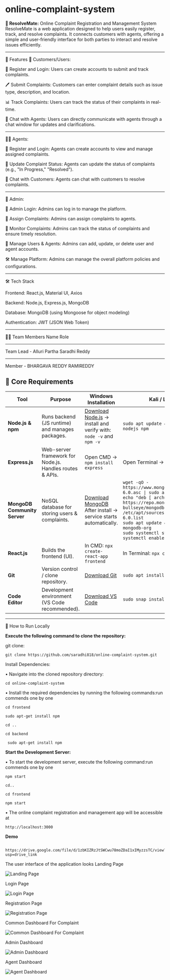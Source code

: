 # online-complaint-system
**🏢 ResolveMate:**
Online Complaint Registration and Management System
ResolveMate is a web application designed to help users easily register, track, and resolve complaints. It connects customers with agents, offering a simple and user-friendly interface for both parties to interact and resolve issues efficiently.

******************************

🚀 Features
👥 Customers/Users:

📝 Register and Login: Users can create accounts to submit and track complaints.

🖊️ Submit Complaints: Customers can enter complaint details such as issue type, description, and location.

📊 Track Complaints: Users can track the status of their complaints in real-time.

💬 Chat with Agents: Users can directly communicate with agents through a chat window for updates and clarifications.
************
👨‍💻 Agents:

📝 Register and Login: Agents can create accounts to view and manage assigned complaints.

🔄 Update Complaint Status: Agents can update the status of complaints (e.g., "In Progress," "Resolved").

💬 Chat with Customers: Agents can chat with customers to resolve complaints.
***********
👑 Admin:


🔑 Admin Login:
Admins can log in to manage the platform.


📝 Assign Complaints: 
Admins can assign complaints to agents.


👀 Monitor Complaints:
Admins can track the status of complaints and ensure timely resolution.


👥 Manage Users & Agents:
Admins can add, update, or delete user and agent accounts.


🛠️ Manage Platform:
Admins can manage the overall platform policies and configurations.

***********

🛠️ Tech Stack


Frontend: React.js, Material UI, Axios


Backend: Node.js, Express.js, MongoDB


Database: MongoDB (using Mongoose for object modeling)


Authentication: JWT (JSON Web Token)


***********

👨‍💻 Team Members
Name
Role
*****
Team Lead - Alluri Partha Saradhi Reddy
*****
Member - BHARGAVA REDDY RAMIREDDY


## 🧠 Core Requirements

| Tool                          | Purpose                                                  | Windows Installation                                                                                                   | Kali / Linux Installation                                                                                                 |
| ----------------------------- | --------------------------------------------------------- | ---------------------------------------------------------------------------------------------------------------------- | ------------------------------------------------------------------------------------------------------------------------- |
| **Node.js & npm**            | Runs backend (JS runtime) and manages packages.          | [Download Node.js](https://nodejs.org/en/download/) → install and verify with:<br>`node -v` and `npm -v`              | `sudo apt update && sudo apt install -y nodejs npm`                                                                       |
| **Express.js**               | Web-server framework for Node.js. Handles routes & APIs. | Open CMD → `npm install express`                                                                                       | Open Terminal → `npm install express`                                                                                     |
| **MongoDB Community Server** | NoSQL database for storing users & complaints.           | [Download MongoDB](https://www.mongodb.com/try/download/community)<br>After install → service starts automatically. | `wget -qO - https://www.mongodb.org/static/pgp/server-6.0.asc \| sudo apt-key add -`<br>`echo "deb [ arch=amd64 ] https://repo.mongodb.org/apt/debian bullseye/mongodb-org/6.0 main" \| sudo tee /etc/apt/sources.list.d/mongodb-org-6.0.list`<br>`sudo apt update && sudo apt install -y mongodb-org`<br>`sudo systemctl start mongod && sudo systemctl enable mongod` |
| **React.js**                 | Builds the frontend (UI).                                | In CMD: `npx create-react-app frontend`                                                                                | In Terminal: `npx create-react-app frontend`                                                                              |
| **Git**                      | Version control / clone repository.                      | [Download Git](https://git-scm.com/downloads)                                                                         | `sudo apt install git -y`                                                                                                 |
| **Code Editor**              | Development environment (VS Code recommended).           | [Download VS Code](https://code.visualstudio.com/download)                                                            | `sudo snap install code --classic`                                                                                        |

***************
📂 How to Run Locally



**Execute the following command to clone the repository:**



git clone:  
       
    git clone https://github.com/saradhi818/online-complaint-system.git

Install Dependencies:

• Navigate into the cloned repository directory:
            
    cd online-complaint-system
• Install the required dependencies by running the following commands:run commends one by one 

    cd frontend

    sudo apt-get install npm

    cd ..
    
    cd backend

     sudo apt-get install npm

**Start the Development Server:**

• To start the development server, execute the following command:run commends one by one 
      
    npm start

    cd..

    cd frontend

    npm start

    
• The online complaint registration and management app will be accessible at 

    http://localhost:3000


**Demo**

     https://drive.google.com/file/d/1zbKIZRzJtSWCwu78moZDaI1xIMyzzsTC/view?usp=drive_link


The user interface of the application looks
Landing Page


![Landing Page](https://github.com/user-attachments/assets/b3302c51-bbf9-42dd-9d7f-0c1ee620e9fd)


Login Page




![Login Page](https://github.com/user-attachments/assets/e60851d4-673b-41da-9c41-41617b91aa63)

Registration Page




![Registration Page](https://github.com/user-attachments/assets/80b15933-bb45-4298-9f85-d91eaa121f3f)

Common Dashboard For Complaint


![Common Dashboard For Complaint](https://github.com/user-attachments/assets/65744e6d-0889-477e-8fdb-9cbe6b776ec7)



Admin Dashboard


![Admin Dashboard](https://github.com/user-attachments/assets/04bd80c4-0199-4de8-bfe4-cc2a3c6a37fd)



Agent Dashboard 





![Agent Dashboard](https://github.com/user-attachments/assets/58be9201-3217-44e1-92d2-758316c8a0ca)















